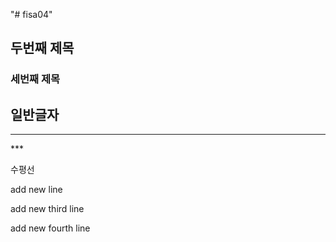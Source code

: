 "# fisa04" 
## 두번째 제목
### 세번째 제목
일반글자
---
<hr>
***

수평선


add new line

add new third line

add new fourth line